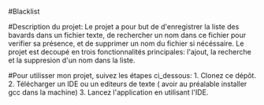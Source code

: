 #Blacklist

#Description du projet:
      Le projet a pour but de d'enregistrer la liste des bavards dans un fichier texte, de rechercher
un nom dans ce fichier pour verifier sa présence, et de supprimer un nom du fichier si nécéssaire.
Le projet est decoupé en trois fonctionnalités principales: l'ajout, la recherche et la suppresion 
d'un nom dans la liste.


#Pour utilisser mon projet, suivez les étapes ci_dessous:
      1. Clonez ce dépôt.
      2. Télécharger un IDE ou un editeurs de texte ( avoir au préalable installer gcc dans la machine)
      3. Lancez l'application en utilisant l'IDE.

